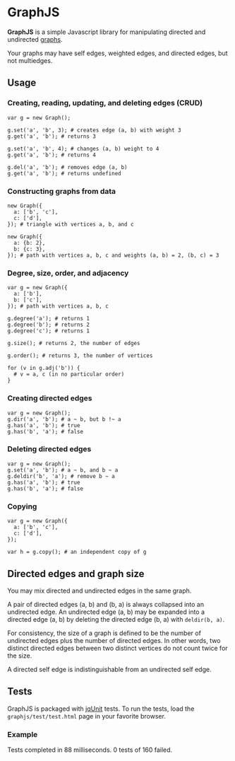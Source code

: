 # GraphJS

**GraphJS** is a simple Javascript library for manipulating directed and undirected [graphs](http://en.wikipedia.org/wiki/Graph_\(mathematics\)).

Your graphs may have self edges, weighted edges, and directed edges, but not multiedges.

## Usage

### Creating, reading, updating, and deleting edges (CRUD)

    var g = new Graph();
    
    g.set('a', 'b', 3); # creates edge (a, b) with weight 3
    g.get('a', 'b'); # returns 3
    
    g.set('a', 'b', 4); # changes (a, b) weight to 4
    g.get('a', 'b'); # returns 4
    
    g.del('a', 'b'); # removes edge (a, b)
    g.get('a', 'b'); # returns undefined

### Constructing graphs from data

    new Graph({
      a: ['b', 'c'],
      c: ['d'],
    }); # triangle with vertices a, b, and c
    
    new Graph({
      a: {b: 2},
      b: {c: 3},
    }); # path with vertices a, b, c and weights (a, b) = 2, (b, c) = 3

### Degree, size, order, and adjacency

    var g = new Graph({
      a: ['b'],
      b: ['c'],
    }); # path with vertices a, b, c
    
    g.degree('a'); # returns 1
    g.degree('b'); # returns 2
    g.degree('c'); # returns 1
    
    g.size(); # returns 2, the number of edges
    
    g.order(); # returns 3, the number of vertices
    
    for (v in g.adj('b')) {
      # v = a, c (in no particular order)
    }

### Creating directed edges

    var g = new Graph();
    g.dir('a', 'b'); # a ~ b, but b !~ a
    g.has('a', 'b'); # true
    g.has('b', 'a'); # false

### Deleting directed edges

    var g = new Graph();
    g.set('a', 'b'); # a ~ b, and b ~ a
    g.deldir('b', 'a'); # remove b ~ a
    g.has('a', 'b'); # true
    g.has('b', 'a'); # false

### Copying

    var g = new Graph({
      a: ['b', 'c'],
      c: ['d'],
    });
    
    var h = g.copy(); # an independent copy of g

## Directed edges and graph size

You may mix directed and undirected edges in the same graph.

A pair of directed edges (a, b) and (b, a) is always collapsed into an undirected edge. An undirected edge (a, b) may be expanded into a directed edge (a, b) by deleting the directed edge (b, a) with `deldir(b, a)`.

For consistency, the size of a graph is defined to be the number of undirected edges plus the number of directed edges. In other words, two distinct directed edges between two distinct vertices do not count twice for the size.

A directed self edge is indistinguishable from an undirected self edge.

## Tests

GraphJS is packaged with [jqUnit](http://code.google.com/p/jqunit/) tests. To run the tests, load the `graphjs/test/test.html` page in your favorite browser.

### Example

  Tests completed in 88 milliseconds.
  0 tests of 160 failed.
